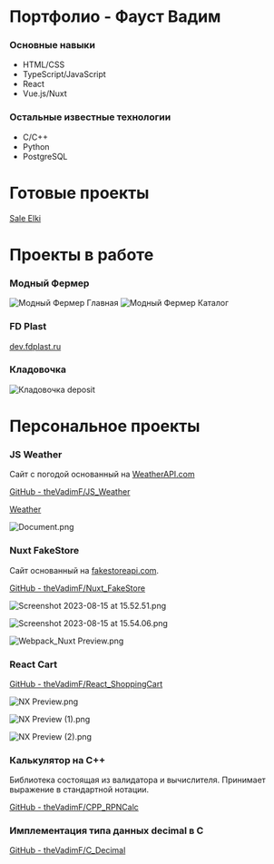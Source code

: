 # Портфолио - Фауст Вадим

### Основные навыки

- HTML/CSS
- TypeScript/JavaScript
- React
- Vue.js/Nuxt

### Остальные известные технологии
- C/C++
- Python
- PostgreSQL

# Готовые проекты

[Sale Elki](https://sale-elki.ru/)

# Проекты в работе

### Модный Фермер

![Модный Фермер Главная](assets/mf_index.jpeg)
![Модный Фермер Каталог](assets/mf_catalog.jpeg)

### FD Plast

[dev.fdplast.ru](http://dev.fdplast.ru)

### Кладовочка

![Кладовочка deposit](assets/kladovochka_deposit.gif)

# Персональное проекты

### JS Weather

Сайт с погодой основанный на [WeatherAPI.com](http://WeatherAPI.com)

[GitHub - theVadimF/JS_Weather](https://github.com/theVadimF/JS_Weather/tree/main)

[Weather](https://thevadimf.github.io/JS_Weather/)

![Document.png](assets/Document.png)

### Nuxt FakeStore

Сайт основанный на [fakestoreapi.com](https://fakestoreapi.com/).

[GitHub - theVadimF/Nuxt_FakeStore](https://github.com/theVadimF/Nuxt_FakeStore/tree/main)

![Screenshot 2023-08-15 at 15.52.51.png](assets/Screenshot_2023-08-15_at_15.52.51.png)

![Screenshot 2023-08-15 at 15.54.06.png](assets/Screenshot_2023-08-15_at_15.54.06.png)

![Webpack_Nuxt Preview.png](assets/Webpack_Nuxt_Preview.png)

### React Cart

[GitHub - theVadimF/React_ShoppingCart](https://github.com/theVadimF/React_ShoppingCart/tree/main)

![NX Preview.png](assets/NX_Preview.png)

![NX Preview (1).png](assets/NX_Preview_(1).png)

![NX Preview (2).png](assets/NX_Preview_(2).png)

### Калькулятор на C++

Библиотека состоящая из валидатора и вычислителя. Принимает выражение в стандартной нотации.

[GitHub - theVadimF/CPP_RPNCalc](https://github.com/theVadimF/CPP_RPNCalc/tree/main)

### Имплементация типа данных decimal в С

[GitHub - theVadimF/C_Decimal](https://github.com/theVadimF/C_Decimal/tree/main)